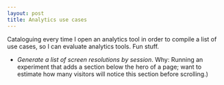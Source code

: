 ```yaml
---
layout: post
title: Analytics use cases
---
```


Cataloguing every time I open an analytics tool in order to compile a list of use cases, so I can evaluate analytics tools. Fun stuff.

- _Generate a list of screen resolutions by session_. Why: Running an experiment that adds a section below the hero of a page; want to estimate how many visitors will notice this section before scrolling.)

